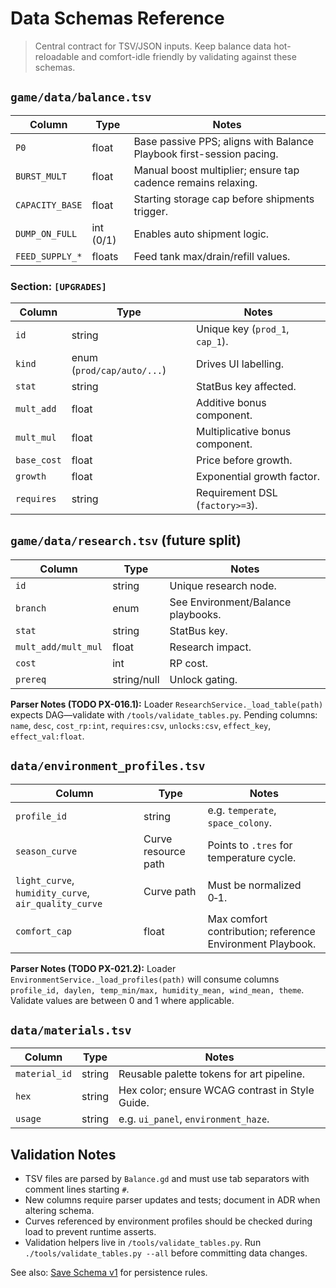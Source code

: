 # Data Schemas Reference

> Central contract for TSV/JSON inputs. Keep balance data hot-reloadable and comfort-idle friendly by validating against these schemas.

## `game/data/balance.tsv`
| Column | Type | Notes |
| ------ | ---- | ----- |
| `P0` | float | Base passive PPS; aligns with Balance Playbook first-session pacing. |
| `BURST_MULT` | float | Manual boost multiplier; ensure tap cadence remains relaxing. |
| `CAPACITY_BASE` | float | Starting storage cap before shipments trigger. |
| `DUMP_ON_FULL` | int (0/1) | Enables auto shipment logic. |
| `FEED_SUPPLY_*` | floats | Feed tank max/drain/refill values. |

### Section: `[UPGRADES]`
| Column | Type | Notes |
| ------ | ---- | ----- |
| `id` | string | Unique key (`prod_1`, `cap_1`). |
| `kind` | enum (`prod/cap/auto/...`) | Drives UI labelling. |
| `stat` | string | StatBus key affected. |
| `mult_add` | float | Additive bonus component. |
| `mult_mul` | float | Multiplicative bonus component. |
| `base_cost` | float | Price before growth. |
| `growth` | float | Exponential growth factor. |
| `requires` | string | Requirement DSL (`factory>=3`). |

## `game/data/research.tsv` (future split)
| Column | Type | Notes |
| ------ | ---- | ----- |
| `id` | string | Unique research node. |
| `branch` | enum | See Environment/Balance playbooks. |
| `stat` | string | StatBus key. |
| `mult_add/mult_mul` | float | Research impact. |
| `cost` | int | RP cost. |
| `prereq` | string/null | Unlock gating. |

**Parser Notes (TODO PX-016.1):** Loader `ResearchService._load_table(path)` expects DAG—validate with `/tools/validate_tables.py`. Pending columns: `name`, `desc`, `cost_rp:int`, `requires:csv`, `unlocks:csv`, `effect_key`, `effect_val:float`.

## `data/environment_profiles.tsv`
| Column | Type | Notes |
| ------ | ---- | ----- |
| `profile_id` | string | e.g. `temperate`, `space_colony`. |
| `season_curve` | Curve resource path | Points to `.tres` for temperature cycle. |
| `light_curve`, `humidity_curve`, `air_quality_curve` | Curve path | Must be normalized 0‑1. |
| `comfort_cap` | float | Max comfort contribution; reference Environment Playbook. |

**Parser Notes (TODO PX-021.2):** Loader `EnvironmentService._load_profiles(path)` will consume columns `profile_id, daylen, temp_min/max, humidity_mean, wind_mean, theme`. Validate values are between 0 and 1 where applicable.

## `data/materials.tsv`
| Column | Type | Notes |
| ------ | ---- | ----- |
| `material_id` | string | Reusable palette tokens for art pipeline. |
| `hex` | string | Hex color; ensure WCAG contrast in Style Guide. |
| `usage` | string | e.g. `ui_panel`, `environment_haze`. |

## Validation Notes
- TSV files are parsed by `Balance.gd` and must use tab separators with comment lines starting `#`.
- New columns require parser updates and tests; document in ADR when altering schema.
- Curves referenced by environment profiles should be checked during load to prevent runtime asserts.
- Validation helpers live in `/tools/validate_tables.py`. Run `./tools/validate_tables.py --all` before committing data changes.

See also: [Save Schema v1](SaveSchema_v1.md) for persistence rules.

